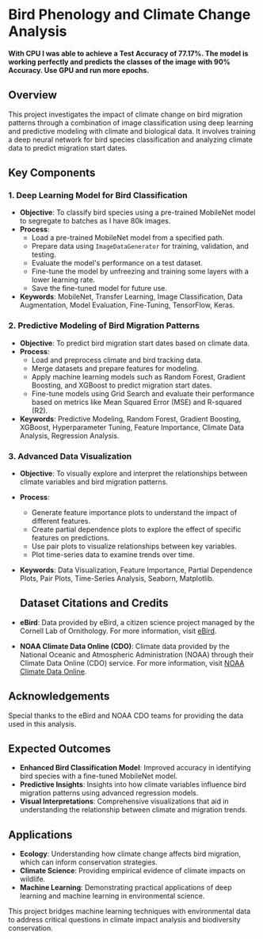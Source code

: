 # Bird Phenology and Climate Change Analysis

**With CPU I was able to achieve a Test Accuracy of 77.17%. The model is working perfectly and predicts the classes of the image with 90% Accuracy. Use GPU and run more epochs.**

## Overview

This project investigates the impact of climate change on bird migration patterns through a combination of image classification using deep learning and predictive modeling with climate and biological data. It involves training a deep neural network for bird species classification and analyzing climate data to predict migration start dates.

## Key Components

### 1. Deep Learning Model for Bird Classification
- **Objective**: To classify bird species using a pre-trained MobileNet model to segregate to batches as I have 80k images.
- **Process**:
  - Load a pre-trained MobileNet model from a specified path.
  - Prepare data using `ImageDataGenerator` for training, validation, and testing.
  - Evaluate the model's performance on a test dataset.
  - Fine-tune the model by unfreezing and training some layers with a lower learning rate.
  - Save the fine-tuned model for future use.
- **Keywords**: MobileNet, Transfer Learning, Image Classification, Data Augmentation, Model Evaluation, Fine-Tuning, TensorFlow, Keras.

### 2. Predictive Modeling of Bird Migration Patterns
- **Objective**: To predict bird migration start dates based on climate data.
- **Process**:
  - Load and preprocess climate and bird tracking data.
  - Merge datasets and prepare features for modeling.
  - Apply machine learning models such as Random Forest, Gradient Boosting, and XGBoost to predict migration start dates.
  - Fine-tune models using Grid Search and evaluate their performance based on metrics like Mean Squared Error (MSE) and R-squared (R2).
- **Keywords**: Predictive Modeling, Random Forest, Gradient Boosting, XGBoost, Hyperparameter Tuning, Feature Importance, Climate Data Analysis, Regression Analysis.

### 3. Advanced Data Visualization
- **Objective**: To visually explore and interpret the relationships between climate variables and bird migration patterns.
- **Process**:
  - Generate feature importance plots to understand the impact of different features.
  - Create partial dependence plots to explore the effect of specific features on predictions.
  - Use pair plots to visualize relationships between key variables.
  - Plot time-series data to examine trends over time.
- **Keywords**: Data Visualization, Feature Importance, Partial Dependence Plots, Pair Plots, Time-Series Analysis, Seaborn, Matplotlib.

  ## Dataset Citations and Credits

- **eBird**: Data provided by eBird, a citizen science project managed by the Cornell Lab of Ornithology. For more information, visit [eBird](https://ebird.org).

- **NOAA Climate Data Online (CDO)**: Climate data provided by the National Oceanic and Atmospheric Administration (NOAA) through their Climate Data Online (CDO) service. For more information, visit [NOAA Climate Data Online](https://www.ncdc.noaa.gov/cdo-web/).

## Acknowledgements

Special thanks to the eBird and NOAA CDO teams for providing the data used in this analysis.

## Expected Outcomes
- **Enhanced Bird Classification Model**: Improved accuracy in identifying bird species with a fine-tuned MobileNet model.
- **Predictive Insights**: Insights into how climate variables influence bird migration patterns using advanced regression models.
- **Visual Interpretations**: Comprehensive visualizations that aid in understanding the relationship between climate and migration trends.

## Applications
- **Ecology**: Understanding how climate change affects bird migration, which can inform conservation strategies.
- **Climate Science**: Providing empirical evidence of climate impacts on wildlife.
- **Machine Learning**: Demonstrating practical applications of deep learning and machine learning in environmental science.

This project bridges machine learning techniques with environmental data to address critical questions in climate impact analysis and biodiversity conservation.
